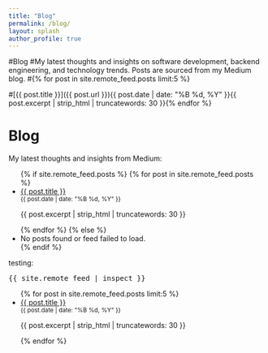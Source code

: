 ```yaml
---
title: "Blog"
permalink: /blog/
layout: splash
author_profile: true
---
```

#Blog
#My latest thoughts and insights on software development, backend engineering, and technology trends. Posts are sourced from my Medium blog. 
#{% for post in site.remote_feed.posts limit:5 %}

#[{{ post.title }}]({{ post.url }}){{ post.date | date: "%B %d, %Y" }}{{ post.excerpt | strip_html | truncatewords: 30 }}{% endfor %}
<h1>Blog</h1>
<p>My latest thoughts and insights from Medium:</p>

<ul>
  {% if site.remote_feed.posts %}
    {% for post in site.remote_feed.posts %}
      <li>
        <a href="{{ post.url }}" target="_blank">{{ post.title }}</a>
        <br><small>{{ post.date | date: "%B %d, %Y" }}</small>
        <p>{{ post.excerpt | strip_html | truncatewords: 30 }}</p>
      </li>
    {% endfor %}
  {% else %}
    <li>No posts found or feed failed to load.</li>
  {% endif %}
</ul>


testing: <pre>{{ site.remote_feed | inspect }}</pre>


<ul>
  {% for post in site.remote_feed.posts limit:5 %}
    <li>
      <a href="{{ post.url }}" target="_blank">{{ post.title }}</a><br>
      <small>{{ post.date | date: "%B %d, %Y" }}</small>
      <p>{{ post.excerpt | strip_html | truncatewords: 30 }}</p>
    </li>
  {% endfor %}
</ul>


